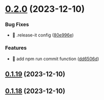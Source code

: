 

# [0.2.0](https://github.com/unipackage/net/compare/v0.1.19...v0.2.0) (2023-12-10)


### Bug Fixes

* 🐛 .release-it config ([80e996e](https://github.com/unipackage/net/commit/80e996e7cae39d7d5e8846b49ba4cee596c99525))


### Features

* 🎸 add npm run commit function ([dd6506d](https://github.com/unipackage/net/commit/dd6506d6c4a536bb7675ae3926a2fb3d8ae32ff0))

## [0.1.19](https://github.com/unipackage/net/compare/v0.1.18...v0.1.19) (2023-12-10)

## [0.1.18](https://github.com/unipackage/net/compare/v0.1.9...v0.1.18) (2023-12-10)
